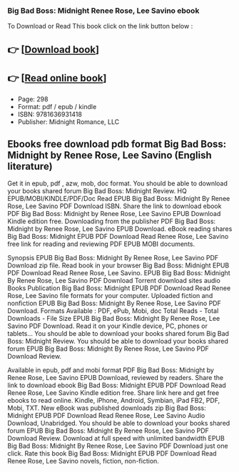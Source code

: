 ### Big Bad Boss: Midnight Renee Rose, Lee Savino ebook

To Download or Read This book click on the link button below :

## 👉  [**[Download book](http://filesbooks.info/download.php?group=book&from=github.com&id=700943&lnk=1066 "Download book")**]

## 👉  [**[Read online book](http://filesbooks.info/download.php?group=book&from=github.com&id=700943&lnk=1066 "Read online book")**]


* Page: 298
* Format: pdf / epub / kindle
* ISBN: 9781636931418
* Publisher: Midnight Romance, LLC



## Ebooks free download pdb format Big Bad Boss: Midnight by Renee Rose, Lee Savino (English literature) 


Get it in epub, pdf , azw, mob, doc format. You should be able to download your books shared forum Big Bad Boss: Midnight Review. HQ EPUB/MOBI/KINDLE/PDF/Doc Read EPUB Big Bad Boss: Midnight By Renee Rose, Lee Savino PDF Download ISBN. Share the link to download ebook PDF Big Bad Boss: Midnight by Renee Rose, Lee Savino EPUB Download Kindle edition free. Downloading from the publisher PDF Big Bad Boss: Midnight by Renee Rose, Lee Savino EPUB Download. eBook reading shares Big Bad Boss: Midnight EPUB PDF Download Read Renee Rose, Lee Savino free link for reading and reviewing PDF EPUB MOBI documents.

Synopsis EPUB Big Bad Boss: Midnight By Renee Rose, Lee Savino PDF Download zip file. Read book in your browser Big Bad Boss: Midnight EPUB PDF Download Read Renee Rose, Lee Savino. EPUB Big Bad Boss: Midnight By Renee Rose, Lee Savino PDF Download Torrent download sites audio Books Publication Big Bad Boss: Midnight EPUB PDF Download Read Renee Rose, Lee Savino file formats for your computer. Uploaded fiction and nonfiction EPUB Big Bad Boss: Midnight By Renee Rose, Lee Savino PDF Download. Formats Available : PDF, ePub, Mobi, doc Total Reads - Total Downloads - File Size EPUB Big Bad Boss: Midnight By Renee Rose, Lee Savino PDF Download. Read it on your Kindle device, PC, phones or tablets... You should be able to download your books shared forum Big Bad Boss: Midnight Review. You should be able to download your books shared forum EPUB Big Bad Boss: Midnight By Renee Rose, Lee Savino PDF Download Review.

Available in epub, pdf and mobi format PDF Big Bad Boss: Midnight by Renee Rose, Lee Savino EPUB Download, reviewed by readers. Share the link to download ebook Big Bad Boss: Midnight EPUB PDF Download Read Renee Rose, Lee Savino Kindle edition free. Share link here and get free ebooks to read online. Kindle, iPhone, Android, Symbian, iPad FB2, PDF, Mobi, TXT. New eBook was published downloads zip Big Bad Boss: Midnight EPUB PDF Download Read Renee Rose, Lee Savino Audio Download, Unabridged. You should be able to download your books shared forum EPUB Big Bad Boss: Midnight By Renee Rose, Lee Savino PDF Download Review. Download at full speed with unlimited bandwidth EPUB Big Bad Boss: Midnight By Renee Rose, Lee Savino PDF Download just one click. Rate this book Big Bad Boss: Midnight EPUB PDF Download Read Renee Rose, Lee Savino novels, fiction, non-fiction.





